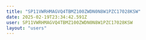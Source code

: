 ```yaml
---
title: "SP11VWRHMAGVQ4TBMZ100ZWDN0N8W1PZC17028KSW"
date: 2025-02-19T23:34:42.591Z
user: SP11VWRHMAGVQ4TBMZ100ZWDN0N8W1PZC17028KSW
layout: "users"
---
```

    
